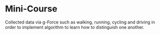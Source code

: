 # Mini-Course

Collected data via g-Force such as walking, running, cycling and driving in order to implement algorithm to learn how to distinguish one another.

